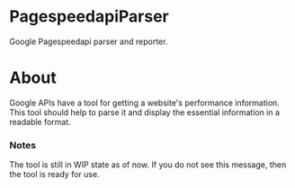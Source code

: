 # PagespeedapiParser
Google Pagespeedapi parser and reporter.

# About
Google APIs have a tool for getting a website's performance information. This tool should help to parse it and display the essential information in a readable format. 

### Notes
The tool is still in WIP state as of now. If you do not see this message, then the tool is ready for use.   
